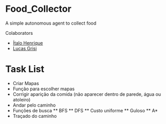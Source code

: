 # Food_Collector
A simple autonomous agent to collect food

Colaborators 

- [Ítalo Henrique](https://github.com/italoh623)
- [Lucas Grisi](https://github.com/lucasgrisiq)

# Task List
 - Criar Mapas
 - Função para escolher mapas
 - Corrigir aparição da comida (não aparecer dentro de parede, água ou atoleiro)
 - Andar pelo caminho
 - Funções de busca
 ** BFS
 ** DFS
 ** Custo uniforme
 ** Guloso
 ** A*
 - Traçado do caminho

